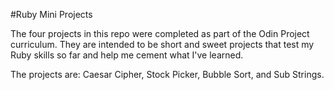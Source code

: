 #Ruby Mini Projects

The four projects in this repo were completed as part of the Odin Project curriculum. They are intended to be short and sweet projects that test my Ruby skills so far and help me cement what I've learned. 

The projects are: Caesar Cipher, Stock Picker, Bubble Sort, and Sub Strings.
